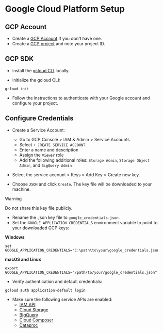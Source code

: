 # Google Cloud Platform Setup

## GCP Account

- Create a [GCP Account](https://console.cloud.google.com/freetrial/) if you don't have one.
- Create a [GCP project](https://console.cloud.google.com/projectcreate?inv=1&invt=Ab0mdg) and note your project ID.

## GCP SDK

- Install the [gcloud CLI](https://cloud.google.com/sdk/docs/install) locally.

- Initialize the gcloud CLI:

```
gcloud init
```

- Follow the instructions to authenticate with your Google account and configure your project.

## Configure Credentials

- Create a Service Account:
  - Go to GCP Console > IAM & Admin > Service Accounts
  - Select `+ CREATE SERVICE ACCOUNT`
  - Enter a name and description
  - Assign the `Viewer` role
  - Add the following additional roles: `Storage Admin`, `Storage Object Admin`, and `BigQuery Admin`

- Select the service account > Keys > Add Key > Create new key.
- Choose `JSON` and click `Create`. The key file will be downloaded to your machine.

> [!WARNING]
> Do not share this key file publicly.

- Rename the .json key file to `google_credentials.json`.
- Set the `GOOGLE_APPLICATION_CREDENTIALS` environment variable to point to your downloaded GCP keys:

**Windows**

```
set GOOGLE_APPLICATION_CREDENTIALS="C:\path\to\your\google_credentials.json"
```

**macOS and Linux**

```
export GOOGLE_APPLICATION_CREDENTIALS="/path/to/your/google_credentials.json"
```

- Verify authentication and default credentials:

```
gcloud auth application-default login
```

- Make sure the following service APIs are enabled:
  - [IAM API](https://console.cloud.google.com/apis/library/iam.googleapis.com?inv=1&invt=Ab0m7A)
  - [Cloud Storage](https://console.cloud.google.com/apis/api/storage-component.googleapis.com/credentials?inv=1&invt=Ab0yZw)
  - [BigQuery](https://console.cloud.google.com/apis/api/bigquery.googleapis.com/metrics?hl=en&inv=1&invt=Ab0ybw)
  - [Cloud Composer](https://console.cloud.google.com/apis/library/composer.googleapis.com?hl=en&inv=1&invt=Ab09MQ)
  - [Dataproc](https://console.cloud.google.com/dataproc/overview?referrer=search&hl=en&inv=1&invt=Ab1kmA)

